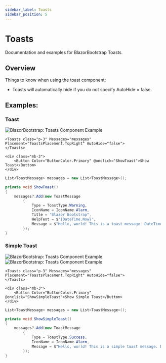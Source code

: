 ```yaml
---
sidebar_label: Toasts
sidebar_position: 5
---
```


# Toasts

Documentation and examples for BlazorBootstrap Toasts.

## Overview

Things to know when using the toast component:

- Toasts will automatically hide if you do not specify AutoHide = false.

## Examples:

### Toast

<img src="https://i.imgur.com/8tcFedx.jpg" alt="BlazorBootstrap: Toasts Component Example" />

```cshtml
<Toasts class="p-3" Messages="messages" Placement="ToastsPlacement.TopRight" AutoHide="false">
</Toasts>

<div class="mb-3">
    <Button Color="ButtonColor.Primary" @onclick="ShowToast">Show Toast</Button>
</div>
```

```cs {5-12}
List<ToastMessage> messages = new List<ToastMessage>();

private void ShowToast()
{
    messages?.Add(new ToastMessage
        {
            Type = ToastType.Warning,
            IconName = IconName.Alarm,
            Title = "Blazor Bootstrap",
            HelpText = $"{DateTime.Now}",
            Message = $"Hello, world! This is a toast message. DateTime: {DateTime.Now}",
        });
}
```

### Simple Toast

<img src="https://i.imgur.com/VRglJqU.jpg" alt="BlazorBootstrap: Toasts Component Example" />

<img src="https://i.imgur.com/SUB90wN.jpg" alt="BlazorBootstrap: Toasts Component Example" />

```cshtml
<Toasts class="p-3" Messages="messages" Placement="ToastsPlacement.TopRight" AutoHide="false">
</Toasts>

<div class="mb-3">
    <Button Color="ButtonColor.Primary" @onclick="ShowSimpleToast">Show Simple Toast</Button>
</div>
```

```cs {5-10}
List<ToastMessage> messages = new List<ToastMessage>();

private void ShowSimpleToast()
{
    messages?.Add(new ToastMessage
        {
            Type = ToastType.Success,
            IconName = IconName.Alarm,
            Message = $"Hello, world! This is a simple toast message. DateTime: {DateTime.Now}",
        });
}
```
